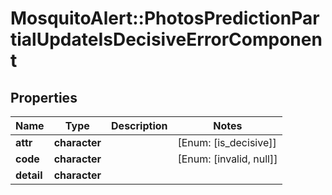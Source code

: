 # MosquitoAlert::PhotosPredictionPartialUpdateIsDecisiveErrorComponent


## Properties
Name | Type | Description | Notes
------------ | ------------- | ------------- | -------------
**attr** | **character** |  | [Enum: [is_decisive]] 
**code** | **character** |  | [Enum: [invalid, null]] 
**detail** | **character** |  | 


